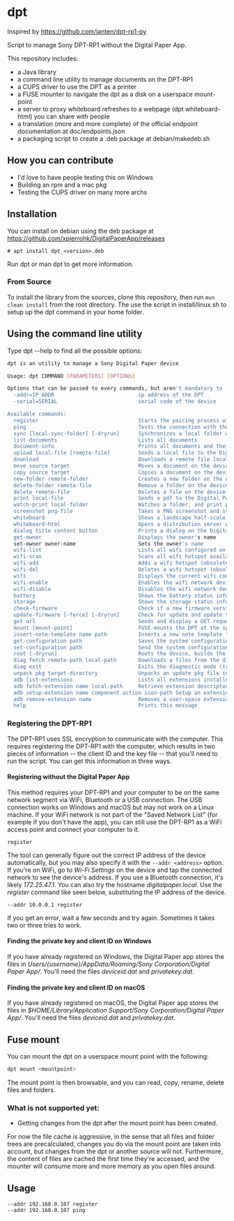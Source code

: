 # dpt
Inspired by https://github.com/janten/dpt-rp1-py

Script to manage Sony DPT-RP1 without the Digital Paper App. 

This repository includes:
 - a Java library 
 - a command line utility to manage documents on the DPT-RP1
 - a CUPS driver to use the DPT as a printer
 - a FUSE mounter to navigate the dpt as a disk on a userspace mount-point
 - a server to proxy whiteboard refreshes to a webpage (dpt whiteboard-html) you can share with people
 - a translation (more and more complete) of the official endpoint documentation at doc/endpoints.json
 - a packaging script to create a .deb package at debian/makedeb.sh
 
## How you can contribute
 - I'd love to have people testing this on Windows
 - Building an rpm and a mac pkg
 - Testing the CUPS driver on many more archs
 
## Installation
You can install on debian using the deb package at https://github.com/xpierrohk/DigitalPaperApp/releases

```
# apt install dpt_<version>.deb 
```

Run dpt or man dpt to get more information.

### From Source
To install the library from the sources, clone this repository, then run `mvn clean install` from the root directory.
The use the script in install/linux.sh to setup up the dpt command in your home folder.

## Using the command line utility
Type dpt --help to find all the possible options:

```bash
dpt is an utility to manage a Sony Digital Paper device

Usage: dpt COMMAND [PARAMETERS] [OPTIONS]

Options that can be passed to every commands, but aren't mandatory to find the device:
  -addr=IP_ADDR                           ip address of the DPT
  -serial=SERIAL                          serial code of the device

Available commands:
  register                                Starts the pairing process with the Digital Paper
  ping                                    Tests the connection with the Digital Paper
  sync [local-sync-folder] [-dryrun]      Synchronizes a local folder with the Digital paper. If no folder is given, it will use the one passed previously
  list-documents                          Lists all documents
  document-info                           Prints all documents and their attributes, raw
  upload local-file [remote-file]         Sends a local file to the Digital Paper
  download                                Downloads a remote file locally
  move source target                      Moves a document on the device
  copy source target                      Copies a document on the device
  new-folder remote-folder                Creates a new folder on the device
  delete-folder remote-file               Remove a folder on the device
  delete remote-file                      Deletes a file on the device
  print local-file                        Sends a pdf to the Digital Paper, and opens it immediately
  watch-print local-folder                Watches a folder, and print pdfs on creation/modification in this folder
  screenshot png-file                     Takes a PNG screenshot and stores it locally
  whiteboard                              Shows a landscape half-scale projection of the digital paper, refreshed every second
  whiteboard-html                         Opens a distribution server with /frontend path feeding the images from the Digital Paper
  dialog title content button             Prints a dialog on the Digital Paper
  get-owner                               Displays the owner's name
  set-owner owner-name                    Sets the owner's name
  wifi-list                               Lists all wifi configured on the device
  wifi-scan                               Scans all wifi hotspot available around the device
  wifi-add                                Adds a wifi hotspot (obsolete since the latest firmware)
  wifi-del                                Deletes a wifi hotspot (obsolete since the latest firmware)
  wifi                                    Displays the current wifi configured
  wifi-enable                             Enables the wifi network device
  wifi-disable                            Disables the wifi network device
  battery                                 Shows the battery status informations
  storage                                 Shows the storage status informations
  check-firmware                          Check if a new firmware version has been published
  update-firmware [-force] [-dryrun]      Check for update and update the firmware if needed. Will ask for confirmation before triggering the update. Use -dryrun to test the process.
  get url                                 Sends and display a GET request to the Digital Paper
  mount [mount-point]                     FUSE-mounts the DPT at the specified mount point. If not mount point is specified, it will attempt to use the one passed previously
  insert-note-template name path          Inserts a new note template from the specified file, with the specified name
  get-configuration path                  Saves the system configuration to a local file at <path>
  set-configuration path                  Send the system configuration from a local file at <path>
  root [-dryrun]                          Roots the device, builds the pkg inline from the repo files (no surprise)
  diag fetch remote-path local-path       Downloads a files from the diagnostic mode, after root. See doc/diagnosis_mod_map.md
  diag exit                               Exits the diagnostic mode (triggers a reboot)
  unpack pkg target-directory             Unpacks an update pkg file into a data and animation archives
  adb list-extensions                     Lists all extensions installed on the Digital Paper
  adb fetch-extension name local-path     Retrieve extension descriptors as return by dpt adb list-extensions
  adb setup-extension name component action icon-path Setup an extension (apk intent launcher) for the official app launcher.
  adb remove-extension name               Removes a user-space extension, do not use to delete offical apps.
  help                                    Prints this message
```

### Registering the DPT-RP1
The DPT-RP1 uses SSL encryption to communicate with the computer.  This requires registering the DPT-RP1 with the computer, which results in two pieces of information -- the client ID and the key file -- that you'll need to run the script. You can get this information in three ways.

#### Registering without the Digital Paper App
This method requires your DPT-RP1 and your computer to be on the same network segment via WiFi, Bluetooth or a USB connection. The USB connection works on Windows and macOS but may not work on a Linux machine. If your WiFi network is not part of the "Saved Network List" (for example if you don't have the app), you can still use the DPT-RP1 as a WiFi access point and connect your computer to it.

```
register
```

The tool can generally figure out the correct IP address of the device automatically, but you may also specify it with the `--addr <address>` option. If you're on WiFi, go to _Wi-Fi Settings_ on the device and tap the connected network to see the device's address. If you use a Bluetooth connection, it's likely _172.25.47.1_. You can also try the hostname _digitalpaper.local_. Use the _register_ command like seen below, substituting the IP address of the device.

```
--addr 10.0.0.1 register
```

If you get an error, wait a few seconds and try again. Sometimes it takes two or three tries to work.

#### Finding the private key and client ID on Windows

If you have already registered on Windows, the Digital Paper app stores the files in _Users/{username}/AppData/Roaming/Sony Corporation/Digital Paper App/_. You'll need the files _deviceid.dat_ and _privatekey.dat_.

#### Finding the private key and client ID on macOS

If you have already registered on macOS, the Digital Paper app stores the files in _$HOME/Library/Application Support/Sony Corporation/Digital Paper App/_. You'll need the files _deviceid.dat_ and _privatekey.dat_.

## Fuse mount
You can mount the dpt on a userspace mount point with the following:
```bash
dpt mount <mountpoint> 
```
The mount point is then browsable, and you can read, copy, rename, delete files and folders.

### What is not supported yet:
- Getting changes from the dpt after the mount point has been created.

For now the file cache is aggressive, in the sense that all files and folder trees are precalculated,
changes you do via the mount point are taken into account, but changes from the dpt or another source
will not. Furthermore, the content of files are cached the first time they're accessed, and the 
mounter will consume more and more memory as you open files around.

## Usage

```
--addr 192.168.0.107 register
--addr 192.168.0.107 ping
```